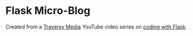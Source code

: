 # Flask Micro-Blog

Created from a [Traversy Media](https://www.youtube.com/channel/UC29ju8bIPH5as8OGnQzwJyA) YouTube video series on [coding with Flask](https://www.youtube.com/watch?v=zRwy8gtgJ1A).
